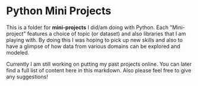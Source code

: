 # Python Mini Projects  

This is a folder for **mini-projects** I did/am doing with Python. Each "Mini-project" features a choice of topic (or dataset) and also libraries that I am playing with. By doing this I was hoping to pick up new skills and also to have a glimpse of how data from various domains can be explored and modeled. 

Currently I am still working on putting my past projects online. You can later find a full list of content here in this markdown. Also please feel free to give any suggestions!
